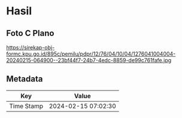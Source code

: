 # Hasil

## Foto C Plano

https://sirekap-obj-formc.kpu.go.id/895c/pemilu/pdpr/12/76/04/10/04/1276041004004-20240215-064900--23bf44f7-24b7-4edc-8859-de99c761fafe.jpg


## Metadata

| Key        | Value               |
| ---------- | ------------------- |
| Time Stamp | 2024-02-15 07:02:30 |



